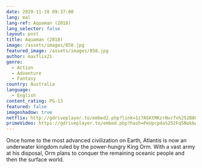 ```yaml
---
date: 2020-11-10 09:37:00
lang: mal
lang-ref: Aquaman (2018)
lang_selector: false
layout: post
title: Aquaman (2018)
image: /assets/images/858.jpg
featured_image: /assets/images/858.jpg
author: maxflix21
genre:
  - Action
  - Adventure
  - Fantasy
country: Australia
language:
  - English
content_rating: PG-13
featured: false
imageshadow: true
netflix: http://gdriveplayer.to/embed2.php?link=1z7ASKtMKzrNvr7n%252B8UY3QMwvWGn8UC1KcUSaTQAwaZtWdql7lcOqBKywiDJDrvCrh8t0mbCGS9yVTyZxdQlZ05GVEsj5xOJoxUgPYoVh2ocw9MhZqSuyXbq5PsuNdSIZ0YDAYyf2OKI64NYnLmk5qyRFLuBdI%252FdF3S0KgtfJVM4hO9aOhQ0OVekMkVYa%252BhQOIvr8xc2OKcgcAcrEGkAON
primeVideo: https://gdriveplayer.to/embed.php?hash=PeUpcpda%252Fq5NokbAC%252FYyHAPiTUmFnP3gs1e7x2gkktna516%252F%252F8iZeamQPNlrBGyvRaboMw4hLIU3Me55ANRs9KATdpg4OU6WmSZqy%252FjV1dihWgldHX4XU5TenCTECbzQQx4R6yhB6HyBly1VBljiBdcx3%252Bhf7IQ%252BKu3WRYqBSwDk3CIkWs3B63BnP4RKpGXuQWHXQ1E0l8q2wWCyynCTYH7ilPs1Wg%252F7Lq6I1n52rn3B%252FRQlTphloJZ3RlcsbMSVfD1Ft%252FpfXsK8Th1RN1RRl1%252Be4LbDZUwhWvSc2tbO7x9CDYx4Ru4S4i3YGI3AhJVGvgZgW96g16JsqaxVUXwDEpsEpZVVUtc0ARMQdz2nk33w%253D%253D
---
```

Once home to the most advanced civilization on Earth, Atlantis is now an underwater kingdom ruled by the power-hungry King Orm. With a vast army at his disposal, Orm plans to conquer the remaining oceanic people and then the surface world.